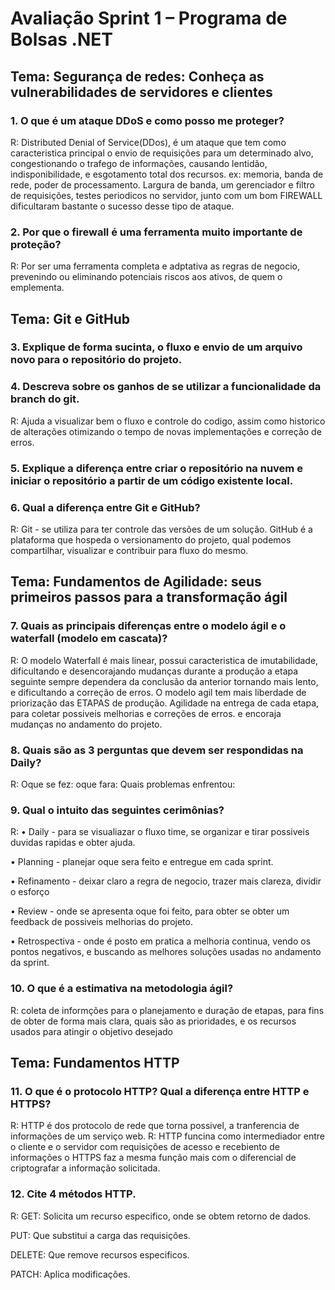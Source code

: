 # Avaliação Sprint 1 – Programa de Bolsas .NET

## Tema: Segurança de redes: Conheça as vulnerabilidades de servidores e clientes

### 1. O que é um ataque DDoS e como posso me proteger?
R: Distributed Denial of Service(DDos), é um ataque que tem como caracteristica principal o envio de requisições
para um determinado alvo, congestionando o trafego de informações, causando lentidão, indisponibilidade,
e esgotamento total dos recursos. ex: memoria, banda de rede, poder de processamento.
 Largura de banda, um gerenciador e filtro de requisições, testes periodicos no servidor, junto com um bom FIREWALL
dificultaram bastante o sucesso desse tipo de ataque.

### 2. Por que o firewall é uma ferramenta muito importante de proteção?
R: Por ser uma ferramenta completa e adptativa as regras de negocio, prevenindo ou eliminando potenciais riscos
aos ativos, de quem o emplementa.

## Tema: Git e GitHub

### 3. Explique de forma sucinta, o fluxo e envio de um arquivo novo para o repositório do projeto.

### 4. Descreva sobre os ganhos de se utilizar a funcionalidade da branch do git.
R: Ajuda a visualizar bem o fluxo e controle do codigo, assim como historico de alterações
otimizando o tempo de novas implementações e correção de erros.

### 5. Explique a diferença entre criar o repositório na nuvem e iniciar o repositório a partir de um código existente local.

### 6. Qual a diferença entre Git e GitHub?
R: Git - se utiliza para ter controle das versões de um solução. GitHub é a plataforma
que hospeda o versionamento do projeto, qual podemos compartilhar, visualizar e contribuir para fluxo do mesmo.

## Tema: Fundamentos de Agilidade: seus primeiros passos para a transformação ágil

### 7. Quais as principais diferenças entre o modelo ágil e o waterfall (modelo em cascata)? 

R: O modelo Waterfall é mais linear, possui caracteristica de imutabilidade, dificultando e desencorajando mudanças durante a produção
a etapa seguinte sempre dependera da conclusão da anterior tornando mais lento, e dificultando a correção de erros.
O modelo agil tem mais liberdade de priorização das ETAPAS de produção. Agilidade na entrega de cada etapa, para coletar possiveis melhorias e correções de erros.
e encoraja mudanças no andamento do projeto.

### 8. Quais são as 3 perguntas que devem ser respondidas na Daily?
R: Oque se fez:
oque fara: 
Quais problemas enfrentou:

### 9. Qual o intuito das seguintes cerimônias?
R:
• Daily - para se visualiazar o fluxo time, se organizar e tirar possiveis duvidas rapidas e obter ajuda.

• Planning - planejar oque sera feito e entregue em cada sprint.

• Refinamento - deixar claro a regra de negocio, trazer mais clareza, dividir o esforço 

• Review - onde se apresenta oque foi feito, para obter se obter um feedback de possiveis melhorias do projeto.

• Retrospectiva - onde é posto em pratica a melhoria continua, vendo os pontos negativos,
e buscando as melhores soluções usadas no andamento da sprint.

### 10. O que é a estimativa na metodologia ágil?
R: coleta de informções para o planejamento e duração de etapas, para fins de obter de forma mais clara,
quais são as prioridades, e os recursos usados para atingir o objetivo desejado

## Tema: Fundamentos HTTP

### 11. O que é o protocolo HTTP? Qual a diferença entre HTTP e HTTPS?
R: HTTP é dos protocolo de rede que torna possivel, a tranferencia de informações de um serviço web.
R: HTTP funcina como intermediador entre o cliente e o servidor com requisições de acesso e recebiento de informações
o HTTPS faz a mesma função mais com o diferencial de criptografar a informação solicitada.

### 12. Cite 4 métodos HTTP.
R: GET:  Solicita um recurso especifico, onde se obtem retorno de dados.

PUT: Que substitui a carga das requisições.

DELETE: Que remove recursos especificos.

PATCH: Aplica modificações.




